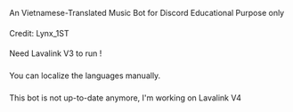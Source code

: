An Vietnamese-Translated Music Bot for Discord
Educational Purpose only
####
Credit: Lynx_1ST

####
Need Lavalink V3 to run !

###
You can localize the languages manually.

###
This bot is not up-to-date anymore, I'm working on Lavalink V4
